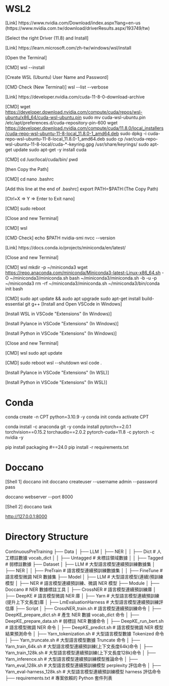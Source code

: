 # WSL2

<Install Nvidia CUDA Driver in Windows>
[Link] https://www.nvidia.com/Download/index.aspx?lang=en-us
      (https://www.nvidia.com.tw/download/driverResults.aspx/193749/tw)

[Select the right Driver (11.8) and Install]



<Install WSL in Windows by Terminal>
[Link] https://learn.microsoft.com/zh-tw/windows/wsl/install

[Open the Terminal]

[CMD]
wsl --install

[Create WSL (Ubuntu) User Name and Password]

[CMD Check (New Terminal)]
wsl --list --verbose



<Install CUDA Toolkit in WSL>
[Link] https://developer.nvidia.com/cuda-11-8-0-download-archive

[CMD]
wget https://developer.download.nvidia.com/compute/cuda/repos/wsl-ubuntu/x86_64/cuda-wsl-ubuntu.pin
sudo mv cuda-wsl-ubuntu.pin /etc/apt/preferences.d/cuda-repository-pin-600
wget https://developer.download.nvidia.com/compute/cuda/11.8.0/local_installers/cuda-repo-wsl-ubuntu-11-8-local_11.8.0-1_amd64.deb
sudo dpkg -i cuda-repo-wsl-ubuntu-11-8-local_11.8.0-1_amd64.deb
sudo cp /var/cuda-repo-wsl-ubuntu-11-8-local/cuda-*-keyring.gpg /usr/share/keyrings/
sudo apt-get update
sudo apt-get -y install cuda



<Follow the Steps below in WSL>
[CMD]
cd /usr/local/cuda/bin/
pwd

[then Copy the Path]

[CMD]
cd
nano .bashrc

[Add this line at the end of .bashrc]
export PATH=$PATH:(The Copy Path)

[Ctrl+X => Y => Enter to Exit nano]

[CMD]
sudo reboot

[Close and new Terminal]

[CMD]
wsl

[CMD Check]
echo $PATH
nvidia-smi
nvcc --version



<Install Miniconda in WSL>
[Link] https://docs.conda.io/projects/miniconda/en/latest/

[Close and new Terminal]

[CMD]
wsl
mkdir -p ~/miniconda3
wget https://repo.anaconda.com/miniconda/Miniconda3-latest-Linux-x86_64.sh -O ~/miniconda3/miniconda.sh
bash ~/miniconda3/miniconda.sh -b -u -p ~/miniconda3
rm -rf ~/miniconda3/miniconda.sh
~/miniconda3/bin/conda init bash



<Follow the Steps below in WSL>
[CMD]
sudo apt update && audo apt upgrade
sudo apt-get install build-essential git g++



<Install VSCode in Windows and run in WSL>
[Install and Open VSCode in Windows]

[Install WSL in VSCode "Extensions" (In Windows)]

[Install Pylance in VSCode "Extensions" (In Windows)]

[Install Python in VSCode "Extensions" (In Windows)]

[Close and new Terminal]

[CMD]
wsl
sudo apt update

[CMD]
sudo reboot
wsl --shutdown
wsl
code .

[Install Pylance in VSCode "Extensions" (In WSL)]

[Install Python in VSCode "Extensions" (In WSL)]





# Conda

conda create -n CPT python=3.10.9 -y
conda init
conda activate CPT

conda install -c anaconda git -y
conda install pytorch==2.0.1 torchvision==0.15.2 torchaudio==2.0.2 pytorch-cuda=11.8 -c pytorch -c nvidia -y

pip install packaging #==24.0
pip install -r requirements.txt





# Doccano

[Shell 1]
doccano init
doccano createuser --username admin --password pass

doccano webserver --port 8000

[Shell 2]
doccano task

http://127.0.0.1:8000





# Directory Structure

ContinuousPreTraining
├── Data
│   ├── LLM
│   ├── NER
│   │   ├── Dict                                     # 人工標註數據 vocab_dict
│   │   ├── Untagged                                 # 未標註領域數據
│   │   ├── Tagged                                   # 弱標註數據
├── Dataset
│   ├── LLM                                          # 大型語言模型連續預訓練數據集
│   ├── NER
│   │   ├── PreTrain                                 # 語言模型連續預訓練數據集
│   │   ├── FineTune                                 # 語言模型微調 NER 數據集
├── Model
│   ├── LLM                                          # 大型語言模型(連續)預訓練模型
│   ├── NER                                          # 語言模型連續預訓練、微調 NER 模型
├── Module
│   ├── Doccano                                      # NER 數據標註工具
│   ├── CrossNER                                     # 語言模型連續預訓練庫
│   ├── DeepKE                                       # 語言模型微調 NER 庫
│   ├── Yarn                                         # 大型語言模型連續預訓練(提升上下文長度)庫
│   ├── LmEvaluationHarness                          # 大型語言模型連續預訓練評估庫
├── Script
│   ├── CrossNER_train.sh                            # 語言模型連續預訓練命令
│   ├── DeepKE_prepare_dict.sh                       # 產生 NER 數據 vocab_dict 命令
│   ├── DeepKE_prepare_data.sh                       # 弱標註 NER 數據命令
│   ├── DeepKE_run_bert.sh                           # 語言模型微調 NER 命令
│   ├── DeepKE_predict.sh                            # 語言模型微調 NER 模型結果預測命令
│   ├── Yarn_tokenization.sh                         # 大型語言模型數據 Tokenized 命令
│   ├── Yarn_truncate.sh                             # 大型語言模型數據 Truncate 命令
│   ├── Yarn_train_64k.sh                            # 大型語言模型連續預訓練(上下文長度64k)命令
│   ├── Yarn_train_128k.sh                           # 大型語言模型連續預訓練(上下文長度128k)命令
│   ├── Yarn_inference.sh                            # 大型語言模型連續預訓練模型推論命令
│   ├── Yarn_eval_128k.sh                            # 大型語言模型連續預訓練模型 perplexity 評估命令
│   ├── Yarn_eval-harness_128k.sh                    # 大型語言模型連續預訓練模型 harness 評估命令
├── requirements.txt                                 # 專案依賴的 Python 套件列表
